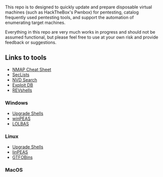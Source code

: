 This repo is to designed to quickly update and prepare disposable virtual machines (such as
HackTheBox's Pwnbox) for pentesting, catalog frequently used pentesting tools, and support the 
automation of enumerating target machines.

Everything in this repo are very much works in progress and should not be assumed functional, 
but please feel free to use at your own risk and provide feedback or suggestions.

## Links to tools

- [NMAP Cheat Sheet](https://cdn.comparitech.com/wp-content/uploads/2019/06/Nmap-Cheat-Sheet.pdf)
- [SecLists](https://github.com/danielmiessler/SecLists)
- [NVD Search](https://nvd.nist.gov/vuln/search#/nvd/home)
- [Exploit DB](https://www.exploit-db.com/)
- [REVshells](https://www.revshells.com)

### Windows

- [Upgrade Shells](https://zweilosec.github.io/posts/upgrade-windows-shell)
- [winPEAS](https://github.com/peass-ng/PEASS-ng/tree/master/winPEAS)
- [LOLBAS](https://lolbas-project.github.io)

### Linux

- [Upgrade Shells](https://zweilosec.github.io/posts/upgrade-linux-shell)
- [linPEAS](https://github.com/peass-ng/PEASS-ng/tree/master/linPEAS)
- [GTFOBins](https://gtfobins.github.io)

### MacOS
